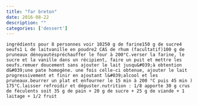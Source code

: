 ```yaml
---
title: "far breton"
date: 2016-08-22
description: ""
categories: ['dessert']
---
```


          

  
    
      
    
      
  
    ingrédients pour 8 personnes voir 10250 g de farine150 g de sucre4 oeufs1 L de laitvanille en poudre2 CAS de rhum (facultatif)100 g de pruneaux dénoyautéspréchauffer le four à 200°C.verser la farine, le sucre et la vanille dans un récipient, faire un puit et mettre les oeufs.remuer doucement sans ajouter le lait jusqu&#039;à obtention d&#039;une pate homogène. une fois celle-ci obtenue, ajouter le lait progressivement et finir en ajoutant l&#039;alcool et les pruneaux.beurrer un plat et enfourner le 15 min à 200 °C puis 45 min ) 175°C.laisser refroidir et déguster.nutrition : 1/8 apporte 30 g crus de féculents soit 35 g de pain + 20 g de sucre + 25 g de viande + 1 laitage + 1/2 fruit
  


                          
